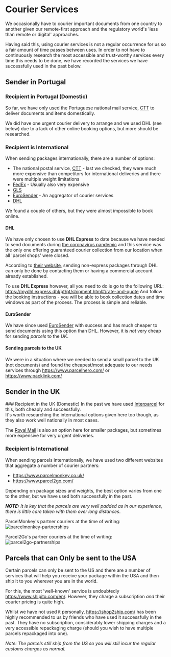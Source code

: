 # Courier Services

We occasionally have to courier important documents
from one country to another
given our remote-first approach and the regulatory
world's 'less than remote or digital' approaches.

Having said this, using courier services is not a regular occurrence for us
so a fair amount of time passes between uses.
In order to not have to continuously research the most accessible and
trust-worthy services every time this needs to be done, we have recorded
the services we have successfully used in the past below.

## Sender in Portugal

### Recipient in Portugal (Domestic)
So far, we have only used the Portuguese national mail service,
[CTT](https://www.ctt.pt/) to deliver documents and items domestically.

We did have one urgent courier delivery to arrange and we used DHL (see below)
due to a lack of other online booking options, but more should be researched.

### Recipient is International
When sending packages internationally, there are a number of options:
+ The national postal service, [CTT](https://www.ctt.pt/empresas/encomendas-e-correio/enviar/regras-e-cuidados-para-envios/envios-internacionais) - last
we checked, they were much more expensive than competitors for
international deliveries and there were multiple weight limitations
+ [FedEx](https://www.fedex.com/en-pt/home.html) - Usually also very expensive
+ [GLS](https://gls-group.eu/PT/pt/home)
+ [EuroSender](https://www.eurosender.com/) - An aggregator of courier services
+ [DHL](https://www.dhl.pt/)

We found a couple of others, but they were almost impossible to book online.

#### DHL
We have only chosen to use **DHL Express** to date because we have needed to
send documents during [the coronavirus pandemic](https://covid19.who.int/)
and this service was the only one offering guaranteed courier
collection from our location when all 'parcel shops' were closed.

According to [their website](https://www.logistics.dhl/pt-pt/home/obter-um-orcamento.html),
sending non-express packages through DHL can only be done by contacting them
or having a commercial account already established.

To use **DHL Express** however, all you need to do is go to the following URL:
https://mydhl.express.dhl/pt/pt/shipment.html#/rate-and-quote
And follow the booking instructions - you will be able to book collection dates
and time windows as part of the process.
The process is simple and reliable.

#### EuroSender
We have since used [EuroSender](https://www.eurosender.com/) with success and has
much cheaper to send documents using this option than DHL.
However, it is _not_ very cheap for sending _parcels_ to the _UK_.

#### Sending parcels to the UK
We were in a situation where we needed to send a small parcel to the UK (not
documents) and found the cheapest/most adequate to our needs services through
https://www.parcelhero.com/
or 
https://www.packlink.com/

## Sender in the UK

### Recipient in the UK (Domestic)
In the past we have used [Interparcel](https://uk.interparcel.com/) for this,
both cheaply and successfully.  
It's worth researching the international options given here too though, as
they also work well nationally in most cases.

The [Royal Mail](https://www.royalmail.com/) is also an option here for
smaller packages, but sometimes more expensive for very urgent deliveries.


### Recipient is International
When sending parcels internationally, we have used two different websites that
aggregate a number of courier partners:
+ https://www.parcelmonkey.co.uk/
+ https://www.parcel2go.com/

Depending on package sizes and weights, the best option varies from one to the
other, but we have used both successfully in the past.

***NOTE:*** _It is key that the parcels are very well padded as in our
experience, there is little care taken with them over long distances_.

ParcelMonkey's partner couriers at the time of writing:
![parcelmonkey-partnerships](https://user-images.githubusercontent.com/4185328/87882463-0b7c7680-c9f8-11ea-9b3b-72a0995ed40e.png)

Parcel2Go's partner couriers at the time of writing:
![parcel2go-partnerships](https://user-images.githubusercontent.com/4185328/87882519-4a123100-c9f8-11ea-8cdf-a9e54e809b96.png)

## Parcels that can Only be sent to the USA
Certain parcels can only be sent to the US and there are a number of services
that will help you receive your package within the USA and then ship it to you
wherever you are in the world.

For this, the most 'well-known' service is undoubtedly https://www.shipito.com/en/.
However, they charge a subscription _and_ their courier pricing is quite high.

Whilst we have not used it personally, https://shop2ship.com/ has been highly
recommended to us by friends who have used it successfully in the past.
They have no subscription, considerably lower shipping charges and a very
accessible repackaging charge (should you wish to have multiple parcels
repackaged into one).

_Note: The parcels still ship from the US so you will still incur the regular
customs charges as normal._
